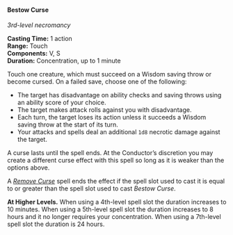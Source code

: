 #### Bestow Curse
<!-- markdownlint-disable link-image-reference-definitions -->
[_metadata_:spell_name]:- "Bestow Curse"
[_metadata_:spell_level]:- "3"
[_metadata_:spell_school]:- "necromancy"
[_metadata_:ritual]:- "false"
[_metadata_:casting_time_amount]:- "1"
[_metadata_:casting_time_unit]:- "action"
[_metadata_:target]:- "One creature"
[_metadata_:range]:- "Touch"
[_metadata_:components_verbal]:- "false"
[_metadata_:components_somatic]:- "false"
[_metadata_:components_material]:- "false"
[_metadata_:duration]:- "1 minute"
[_metadata_:concentration]:- "true"
[_metadata_:saving_throw]:- "Wisdom"
[_metadata_:saving_throw_success]:- "avoids_effect"
[_metadata_:compared_to_wotc_srd_5.1]:- "mechanics_same_wording_different"
[_metadata_:compared_to_a5e_srd]:- "mechanics_same_wording_different"
<!-- markdownlint-disable-next-line no-emphasis-as-heading -->
_3rd-level necromancy_

**Casting Time:** 1 action \
**Range:** Touch \
**Components:** V, S \
**Duration:** Concentration, up to 1 minute

Touch one creature, which must succeed on a Wisdom saving throw or become cursed.
On a failed save, choose one of the following:

- The target has disadvantage on ability checks and saving throws using an ability score of your choice.
- The target makes attack rolls against you with disadvantage.
- Each turn, the target loses its action unless it succeeds a Wisdom saving throw at the start of its turn.
- Your attacks and spells deal an additional `1d8` necrotic damage against the target.

A curse lasts until the spell ends.
At the Conductor’s discretion you may create a different curse effect with this spell so long as it is weaker than the options above.

A _[<span class="spell">Remove Curse</span>](#Remove_Curse_remove_curse)_ spell ends the effect if the spell slot used to cast it is equal to or greater than the spell slot used to cast _<span class="spell">Bestow Curse</span>_.

**At Higher Levels.**
When using a 4th-level spell slot the duration increases to 10 minutes.
When using a 5th-level spell slot the duration increases to 8 hours and it no longer requires your concentration.
When using a 7th-level spell slot the duration is 24 hours.
